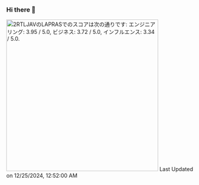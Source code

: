 ### Hi there 👋

<!--
**motty93/motty93** is a ✨ _special_ ✨ repository because its `README.md` (this file) appears on your GitHub profile.

Here are some ideas to get you started:

- 🔭 I’m currently working on ...
- 🌱 I’m currently learning ...
- 👯 I’m looking to collaborate on ...
- 🤔 I’m looking for help with ...
- 💬 Ask me about ...
- 📫 How to reach me: ...
- 😄 Pronouns: ...
- ⚡ Fun fact: ...
-->

<!--START_SECTION:lapras-card-->
<p ><a href="https://lapras.com/public/2RTLJAV" target="_blank" rel="noopener noreferrer"><img alt="2RTLJAVのLAPRASでのスコアは次の通りです: エンジニアリング: 3.95 / 5.0, ビジネス: 3.72 / 5.0, インフルエンス: 3.34 / 5.0." src="https://lapras-card-generator.vercel.app/api/svg?e=3.95&b=3.72&i=3.34&b1=%2392a09a&b2=%2321a108&i1=%23367d5c&i2=%231fd13d&l=ja" width="400" ></a>  
Last Updated on 12/25/2024, 12:52:00 AM</p>
<!--END_SECTION:lapras-card-->

